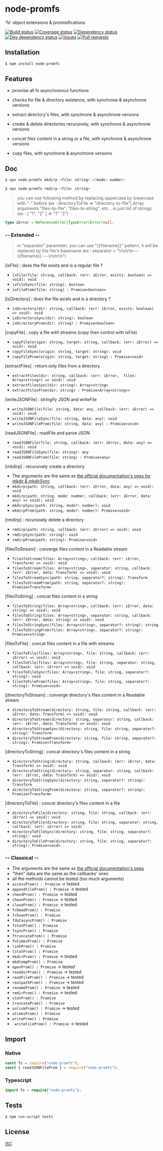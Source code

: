 # node-promfs
'fs' object extensions & promisifications

[![Build status](https://api.travis-ci.org/Psychopoulet/node-promfs.svg?branch=master)](https://travis-ci.org/Psychopoulet/node-promfs)
[![Coverage status](https://coveralls.io/repos/github/Psychopoulet/node-promfs/badge.svg?branch=master)](https://coveralls.io/github/Psychopoulet/node-promfs)
[![Dependency status](https://david-dm.org/Psychopoulet/node-promfs/status.svg)](https://david-dm.org/Psychopoulet/node-promfs)
[![Dev dependency status](https://david-dm.org/Psychopoulet/node-promfs/dev-status.svg)](https://david-dm.org/Psychopoulet/node-promfs?type=dev)
[![Issues](https://img.shields.io/github/issues/Psychopoulet/node-promfs.svg)](https://github.com/Psychopoulet/node-promfs/issues)
[![Pull requests](https://img.shields.io/github/issues-pr/Psychopoulet/node-promfs.svg)](https://github.com/Psychopoulet/node-promfs/pulls)

## Installation

```bash
$ npm install node-promfs
```

## Features

  * promise all fs asynchronous functions

  * checks for file & directory existence, with synchrone & asynchrone versions
  * extract directory's files, with synchrone & asynchrone versions
  * create & delete directories recursively, with synchrone & asynchrone versions
  * concat files content in a string or a file, with synchrone & asynchrone versions
  * copy files, with synchrone & asynchrone versions

## Doc

```bash
$ npx node-promfs mkdirp <file: string> <?mode: number>

$ npx node-promfs rmdirp <file: string>
```

> you can use following method by replacing uppercase by lowercase with "-" before (ex : directoryToFile => "directory-to-file")
> Array arguments "files-to-file", "files-to-string", etc... is just list of strings (ex : [ "1", "2" ] => "1" "2")

```typescript
type iError = ReferenceError|TypeError|Error|null;
```

### -- Extended --

> in "separator" parameter, you can use "{{filename}}" pattern, it will be replaced by the file's basename (ex : separator = "\r\n\r\n--- {{filename}} ---\r\n\r\n")

   [isFile] : does the file exists and is a regular file ?
   * ``` isFile(file: string, callback: (err: iError, exists: boolean) => void): void ```
   * ``` isFileSync(file: string): boolean ```
   * ``` isFileProm(file: string) : Promise<boolean> ```

   [isDirectory] : does the file exists and is a directory ?
   * ``` isDirectory(dir: string, callback: (err: iError, exists: boolean) => void): void ```
   * ``` isDirectorySync(dir: string): boolean ```
   * ``` isDirectoryProm(dir: string) : Promise<boolean> ```


  [copyFile] : copy a file with streams (copy then control with isFile)
   * ``` copyFile(origin: string, target: string, callback: (err: iError) => void): void ```
   * ``` copyFileSync(origin: string, target: string): void ```
   * ``` copyFileProm(origin: string, target: string) : Promise<void> ```

   [extractFiles] : return only files from a directory
   * ``` extractFiles(dir: string, callback: (err: iError,  files: Array<string>) => void): void ```
   * ``` extractFilesSync(dir: string): Array<string> ```
   * ``` extractFilesProm(dir: string) : Promise<Array<string>> ```

   [writeJSONFile] : stringify JSON and writeFile
   * ``` writeJSONFile(file: string, data: any, callback: (err: iError) => void): void ```
   * ``` writeJSONFileSync(file: string, data: any): void ```
   * ``` writeJSONFileProm(file: string, data: any) : Promise<void> ```

   [readJSONFile] : readFile and parse JSON
   * ``` readJSONFile(file: string, callback: (err: iError, data: any) => void): void ```
   * ``` readJSONFileSync(file: string): any ```
   * ``` readJSONFileProm(file: string) : Promise<any> ```


   [mkdirp] : recursively create a directory
   * The arguments are the same as [the official documentation's ones for mkdir & mkdirSync](https://nodejs.org/api/fs.html#fs_fs_mkdir_path_mode_callback)
   * ``` mkdirp(path: string, callback: (err: iError, data: any) => void): void ```
   * ``` mkdirp(path: string, mode: number, callback: (err: iError, data: any) => void): void ```
   * ``` mkdirpSync(path: string, mode?: number): void ```
   * ``` mkdirpProm(path: string, mode?: number): Promise<void> ```

   [rmdirp] : recursively delete a directory
   * ``` rmdirp(path: string, callback: (err: iError) => void): void ```
   * ``` rmdirpSync(path: string): void ```
   * ``` rmdirpProm(path: string): Promise<void> ```


   [filesToStream] : converge files content in a Readable stream
   * ``` filesToStream(files: Array<string>, callback: (err: iError, Transform) => void): void ```
   * ``` filesToStream(files: Array<string>, separator: string, callback: (err: iError, data: Transform) => void): void ```
   * ``` filesToStreamSync(path: string, separator?: string): Transform ```
   * ``` filesToStreamProm(path: string, separator?: string): Promise<Transform> ```

   [filesToString] : concat files content in a string
   * ``` filesToString(files: Array<string>, callback: (err: iError, data: string) => void): void ```
   * ``` filesToString(files: Array<string>, separator: string, callback: (err: iError, data: string) => void): void ```
   * ``` filesToStringSync(files: Array<string>, separator?: string): string ```
   * ``` filesToStringProm(files: Array<string>, separator?: string): Promise<string> ```

   [filesToFile] : concat files content in a file with streams
   * ``` filesToFile(files: Array<string>, file: string, callback: (err: iError) => void): void ```
   * ``` filesToFile(files: Array<string>, file: string, separator: string, callback: (err: iError) => void): void ```
   * ``` filesToFileSync(files: Array<string>, file: string, separator?: string): void ```
   * ``` filesToFileProm(files: Array<string>, file: string, separator?: string): Promise<void> ```


   [directoryToStream] : converge directory's files content in a Readable stream
   * ``` directoryToStream(directory: string, file: string, callback: (err: iError, data: Transform) => void): void ```
   * ``` directoryToStream(directory: string, separator: string, callback: (err: iError, data: Transform) => void): void ```
   * ``` directoryToStreamSync(directory: string, file: string, separator?: string): Transform ```
   * ``` directoryToStreamProm(directory: string, file: string, separator?: string): Promise<Transform> ```

   [directoryToString] : concat directory's files content in a string
   * ``` directoryToString(directory: string, callback: (err: iError, data: Transform) => void): void ```
   * ``` directoryToString(directory: string, separator: string, callback: (err: iError, data: Transform) => void): void ```
   * ``` directoryToStringSync(directory: string, separator?: string): Transform ```
   * ``` directoryToStringProm(directory: string, separator?: string): Promise<Transform> ```

   [directoryToFile] : concat directory's files content in a file
   * ``` directoryToFile(directory: string, file: string, callback: (err: iError) => void): void ```
   * ``` directoryToFile(directory: string, file: string, separator: string, callback: (err: iError) => void) ```
   * ``` directoryToFileSync(directory: string, file: string, separator?: string): void ```
   * ``` directoryToFileProm(directory: string, file: string, separator?: string): Promise<void> ```


### -- Classical --

  * The arguments are the same as [the official documentation's ones](https://nodejs.org/api/fs.html)
  * "then" data are the same as the callbacks' ones
  * all the methods cannot be tested (too much arguments)
  * ``` accessProm() : Promise ``` -> tested
  * ``` appendFileProm() : Promise ``` -> tested
  * ``` chmodProm() : Promise ``` -> tested
  * ``` chownProm() : Promise ``` -> tested
  * ``` closeProm() : Promise ``` -> tested
  * ``` fchmodProm() : Promise ```
  * ``` fchownProm() : Promise ```
  * ``` fdatasyncProm() : Promise ```
  * ``` fstatProm() : Promise ```
  * ``` fsyncProm() : Promise ```
  * ``` ftruncateProm() : Promise ```
  * ``` futimesProm() : Promise ```
  * ``` linkProm() : Promise ```
  * ``` lstatProm() : Promise ```
  * ``` mkdirProm() : Promise ``` -> tested
  * ``` mkdtempProm() : Promise ```
  * ``` openProm() : Promise ``` -> tested
  * ``` readdirProm() : Promise ``` -> tested
  * ``` readFileProm() : Promise ``` -> tested
  * ``` realpathProm() : Promise ``` -> tested
  * ``` renameProm() : Promise ``` -> tested
  * ``` rmdirProm() : Promise ``` -> tested
  * ``` statProm() : Promise ```
  * ``` truncateProm() : Promise ```
  * ``` unlinkProm() : Promise ``` -> tested
  * ``` utimesProm() : Promise ```
  * ``` writeProm() : Promise ```
  * ``` writeFileProm() : Promise``` -> tested

## Import

### Native

```javascript
const fs = require("node-promfs");
const { readJSONFileProm } = require("node-promfs");
```

### Typescript

```typescript
import fs = require("node-promfs");
```

## Tests

```bash
$ npm run-script tests
```

## License

  [ISC](LICENSE)

